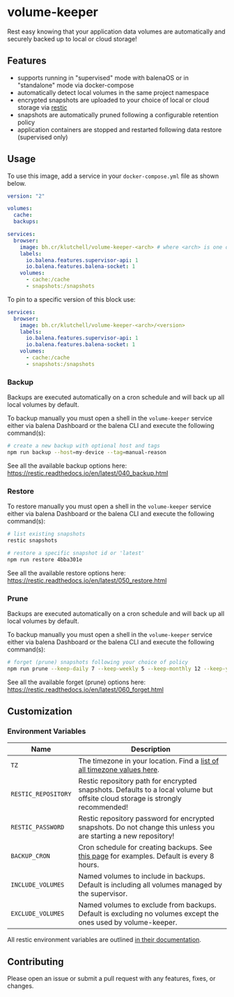 # volume-keeper

Rest easy knowing that your application data volumes are automatically and securely backed up to local or cloud storage!

## Features

- supports running in "supervised" mode with balenaOS or in "standalone" mode via docker-compose
- automatically detect local volumes in the same project namespace
- encrypted snapshots are uploaded to your choice of local or cloud storage via [restic](https://restic.net/)
- snapshots are automatically pruned following a configurable retention policy
- application containers are stopped and restarted following data restore (supervised only)

## Usage

To use this image, add a service in your `docker-compose.yml` file as shown below.

```yml
version: "2"

volumes:
  cache:
  backups:

services:
  browser:
    image: bh.cr/klutchell/volume-keeper-<arch> # where <arch> is one of aarch64, arm32 or amd64
    labels:
      io.balena.features.supervisor-api: 1
      io.balena.features.balena-socket: 1
    volumes:
      - cache:/cache
      - snapshots:/snapshots
```

To pin to a specific version of this block use:

```yml
services:
  browser:
    image: bh.cr/klutchell/volume-keeper-<arch>/<version>
    labels:
      io.balena.features.supervisor-api: 1
      io.balena.features.balena-socket: 1
    volumes:
      - cache:/cache
      - snapshots:/snapshots
```

### Backup

Backups are executed automatically on a cron schedule and will back up all local volumes by default.

To backup manually you must open a shell in the `volume-keeper` service either via balena Dashboard or the balena CLI
and execute the following command(s):

```bash
# create a new backup with optional host and tags
npm run backup --host=my-device --tag=manual-reason
```

See all the available backup options here: <https://restic.readthedocs.io/en/latest/040_backup.html>

### Restore

To restore manually you must open a shell in the `volume-keeper` service either via balena Dashboard or the balena CLI
and execute the following command(s):

```bash
# list existing snapshots
restic snapshots

# restore a specific snapshot id or 'latest'
npm run restore 4bba301e
```

See all the available restore options here: <https://restic.readthedocs.io/en/latest/050_restore.html>

### Prune

Backups are executed automatically on a cron schedule and will back up all local volumes by default.

To backup manually you must open a shell in the `volume-keeper` service either via balena Dashboard or the balena CLI
and execute the following command(s):

```bash
# forget (prune) snapshots following your choice of policy
npm run prune --keep-daily 7 --keep-weekly 5 --keep-monthly 12 --keep-yearly 75 --dry-run
```

See all the available forget (prune) options here: <https://restic.readthedocs.io/en/latest/060_forget.html>

## Customization

### Environment Variables

| Name                | Description                                                                                                                             |
| ------------------- | --------------------------------------------------------------------------------------------------------------------------------------- |
| `TZ`                | The timezone in your location. Find a [list of all timezone values here](https://en.wikipedia.org/wiki/List_of_tz_database_time_zones). |
| `RESTIC_REPOSITORY` | Restic repository path for encrypted snapshots. Defaults to a local volume but offsite cloud storage is strongly recommended!           |
| `RESTIC_PASSWORD`   | Restic repository password for encrypted snapshots. Do not change this unless you are starting a new repository!                        |
| `BACKUP_CRON`       | Cron schedule for creating backups. See [this page](https://crontab.guru/examples.html) for examples. Default is every 8 hours.         |
| `INCLUDE_VOLUMES`   | Named volumes to include in backups. Default is including all volumes managed by the supervisor.                                        |
| `EXCLUDE_VOLUMES`   | Named volumes to exclude from backups. Default is excluding no volumes except the ones used by volume-keeper.                           |

All restic environment variables are outlined [in their documentation](https://restic.readthedocs.io/en/latest/040_backup.html#environment-variables).

## Contributing

Please open an issue or submit a pull request with any features, fixes, or changes.
